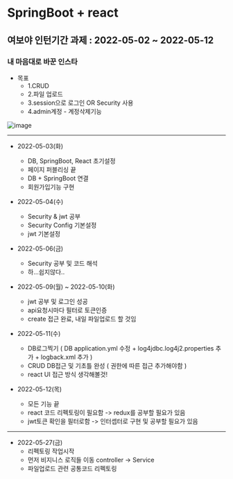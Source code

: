 # SpringBoot + react
## 여보야 인턴기간 과제 : 2022-05-02 ~  2022-05-12
### 내 마음대로 바꾼 인스타
* 목표
  + 1.CRUD
  + 2.파일 업로드
  + 3.session으로 로그인 OR Security 사용
  + 4.admin계정 - 계정삭제기능

![image](https://user-images.githubusercontent.com/94040224/166425598-2e143094-6121-4242-a1d7-5545311a326e.png)

------------
* 2022-05-03(화)
  + DB, SpringBoot, React 초기설정
  + 페이지 퍼블리싱 끝
  + DB + SpringBoot 연결
  + 회원가입기능 구현

* 2022-05-04(수)
  + Security & jwt 공부
  + Security Config 기본설정
  + jwt 기본설정

* 2022-05-06(금)
  + Security 공부 및 코드 해석
  + 하...쉽지않다..

* 2022-05-09(월) ~ 2022-05-10(화)
  + jwt 공부 및 로그인 성공
  + api요청시마다 필터로 토큰인증
  + create 접근 완료, 내일 파일업로드 할 것임

* 2022-05-11(수)
  + DB로그찍기 ( DB application.yml 수정 + log4jdbc.log4j2.properties 추가 + logback.xml 추가 ) 
  + CRUD DB접근 및 기초틀 완성 ( 권한에 따른 접근 추가해야함 )
  + react UI 접근 방식 생각해볼것!

* 2022-05-12(목)
  + 모든 기능 끝
  + react 코드 리펙토링이 필요함 -> redux를 공부할 필요가 있음
  + jwt토큰 확인을 필터로함 -> 인터셉터로 구현 및 공부할 필요가 있음

------------

* 2022-05-27(금)
  + 리펙토링 작업시작
  + 먼저 비지니스 로직들 이동 controller -> Service
  + 파일업로드 관련 공통코드 리펙토링
